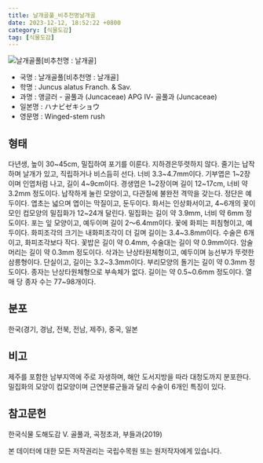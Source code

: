 ```yaml
---
title: 날개골풀_비추천명날개골
date: 2023-12-12, 18:52:22 +0800
category: [식물도감]
tag: [식물도감]
---
```




![날개골풀[비추천명 : 날개골]](http://www.nature.go.kr/fileUpload/plants/basic/Juncaceae/Juncus/5890/1_th2.JPG)
- 국명 : 날개골풀[비추천명 : 날개골]
- 학명 : Juncus alatus Franch. & Sav.
- 과명 : 앵글러 - 골풀과 (Juncaceae) APG Ⅳ- 골풀과 (Juncaceae)
- 일본명 : ハナビゼキショウ
- 영문명 : Winged-stem rush


## 형태
다년생, 높이 30~45cm, 밀집하여 포기를 이룬다. 지하경은뚜렷하지 않다. 줄기는 납작하며 날개가 있고, 직립하거나 비스듬히 선다. 너비 3.3~4.7mm이다. 기부엽은 1~2장이며 인엽처럼 나고, 길이 4~9cm이다. 경생엽은 1~2장이며 길이 12~17cm, 너비 약 3.2mm 정도이다. 납작하게 눌린 모양이고, 다관질에 불완전 격막을 갖는다. 정단은 예두이다. 엽초는 넓으며 엽이는 막질이고, 둔두이다. 화서는 인상화서이고, 4~6개의 꽃이 모인 컵모양의 밀집화가 12~24개 달린다. 밀집화는 길이 약 3.9mm, 너비 약 6mm 정도이다. 포는 잎 모양이고, 예두이며 길이 2〜6.4mm이다. 꽃에 화피는 피침형이고, 예두이다. 화피조각의 크기는 내화피조각이 더 길며 길이는 3.4~3.8mm이다. 수술은 6개이고, 화피조각보다 작다. 꽃밥은 길이 약 0.4mm, 수술대는 길이 약 0.9mm이다. 암술머리는 길이 약 0.3mm 정도이다. 삭과는 난상타원체형이고, 예두이며 능선부가 뚜렷한 삼릉형이다. 단실이고, 길이는 3.2~3.3mm이다. 부리모양의 돌기는 길이 약 0.3mm 정도이다. 종자는 난상타원체형으로 부속체가 없다. 길이는 약 0.5~0.6mm 정도이다. 열매 당 종자 수는 77~98개이다. 
## 분포
한국(경기, 경남, 전북, 전남, 제주), 중국, 일본
## 비고
제주를 포함한 남부지역에 주로 자생하며, 해안 도서지방을 따라 대청도까지 분포한다. 밀집화의 모양이 컵모양이며 근연분류군들과 달리 수술이 6개인 특징이 있다.
## 참고문헌
한국식물 도해도감 Ⅴ. 골풀과, 곡정초과, 부들과(2019)






본 데이터에 대한 모든 저작권리는 국립수목원 또는 원저작자에게 있습니다.
